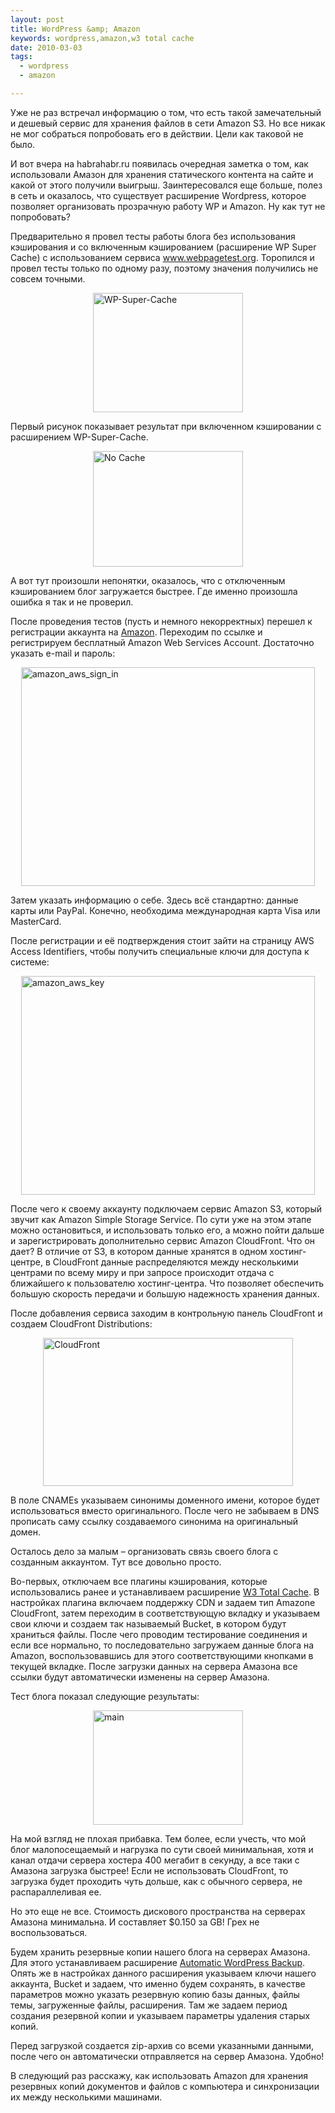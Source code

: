 ```yaml
--- 
layout: post
title: WordPress &amp; Amazon
keywords: wordpress,amazon,w3 total cache
date: 2010-03-03
tags:
  - wordpress
  - amazon

---
```

Уже не раз встречал информацию о том, что есть такой замечательный и дешевый сервис для хранения файлов в сети Amazon S3. Но все никак не мог собраться попробовать его в действии. Цели как таковой не было.

И вот вчера на habrahabr.ru появилась очередная заметка о том, как использовали Амазон для хранения статического контента на сайте и какой от этого получили выигрыш. Заинтересовался еще больше, полез в сеть и оказалось, что существует расширение Wordpress, которое позволяет организовать прозрачную работу WP и Amazon. Ну как тут не попробовать?

Предварительно я провел тесты работы блога без использования кэширования и со включенным
кэшированием (расширение WP Super Cache) с использованием сервиса <a
href="http://www.webpagetest.org" rel="nofollow">www.webpagetest.org</a>. Торопился и провел тесты только по одному разу, поэтому значения получились не совсем точными. 

<a href="http://static.juev.ru/2010/03/main.png"><img style="border-bottom: 0px; border-left: 0px; display: block; float: none; margin-left: auto; border-top: 0px; margin-right: auto; border-right: 0px" title="WP-Super-Cache" border="0" alt="WP-Super-Cache" src="http://static.juev.ru/2010/03/main_thumb.png" width="240" height="191" /></a>

Первый рисунок показывает результат при включенном кэшировании с расширением WP-Super-Cache.

<a href="http://static.juev.ru/2010/03/main1.png"><img style="border-bottom: 0px; border-left: 0px; display: block; float: none; margin-left: auto; border-top: 0px; margin-right: auto; border-right: 0px" title="No Cache" border="0" alt="No Cache" src="http://static.juev.ru/2010/03/main_thumb1.png" width="240" height="185" /></a> 

А вот тут произошли непонятки, оказалось, что с отключенным кэшированием блог загружается быстрее. Где именно произошла ошибка я так и не проверил. 

После проведения тестов (пусть и немного некорректных) перешел к регистрации аккаунта на <a href="http://aws.amazon.com/" rel="nofollow">Amazon</a>. Переходим по ссылке и регистрируем бесплатный Amazon Web Services Account. Достаточно указать e-mail и пароль:

<img style="border-bottom: 0px; border-left: 0px; display: block; float: none; margin-left: auto; border-top: 0px; margin-right: auto; border-right: 0px" title="amazon_aws_sign_in" border="0" alt="amazon_aws_sign_in" src="http://static.juev.ru/2010/03/amazon_aws_sign_in.png" width="470" height="350" /> 

Затем указать информацию о себе. Здесь всё стандартно: данные карты или PayPal. Конечно, необходима международная карта Visa или MasterCard.

После регистрации и её подтверждения стоит зайти на страницу AWS Access Identifiers, чтобы получить специальные ключи для доступа к системе:

<img style="border-bottom: 0px; border-left: 0px; display: block; float: none; margin-left: auto; border-top: 0px; margin-right: auto; border-right: 0px" title="amazon_aws_key" border="0" alt="amazon_aws_key" src="http://static.juev.ru/2010/03/amazon_aws_key.png" width="470" height="350" /> 

После чего к своему аккаунту подключаем сервис Amazon S3, который звучит как Amazon Simple Storage Service. По сути уже на этом этапе можно остановиться, и использовать только его, а можно пойти дальше и зарегистрировать дополнительно сервис Amazon CloudFront. Что он дает? В отличие от S3, в котором данные хранятся в одном хостинг-центре, в CloudFront данные распределяются между несколькими центрами по всему миру и при запросе происходит отдача с ближайшего к пользователю хостинг-центра. Что позволяет обеспечить большую скорость передачи и большую надежность хранения данных.

После добавления сервиса заходим в контрольную панель CloudFront и создаем CloudFront Distributions:

<img style="border-bottom: 0px; border-left: 0px; display: block; float: none; margin-left: auto; border-top: 0px; margin-right: auto; border-right: 0px" title="CloudFront" border="0" alt="CloudFront" src="http://static.juev.ru/2010/03/CloudFront.png" width="400" height="237" /> 

В поле CNAMEs указываем синонимы доменного имени, которое будет использоваться вместо оригинального. После чего не забываем в DNS прописать саму ссылку создаваемого синонима на оригинальный домен.

Осталось дело за малым – организовать связь своего блога с созданным аккаунтом. Тут все довольно просто. 

Во-первых, отключаем все плагины кэширования, которые использовались ранее и устанавливаем расширение <a href="http://www.w3-edge.com/wordpress-plugins/w3-total-cache/" rel="nofollow">W3 Total Cache</a>. В настройках плагина включаем поддержку CDN и задаем тип Amazone CloudFront, затем переходим в соответствующую вкладку и указываем свои ключи и создаем так называемый Bucket, в котором будут храниться файлы. После чего проводим тестирование соединения и если все нормально, то последовательно загружаем данные блога на Amazon, воспользовавшись для этого соответствующими кнопками в текущей вкладке. После загрузки данных на сервера Амазона все ссылки будут автоматически изменены на сервер Амазона.

Тест блога показал следующие результаты:

<a href="http://static.juev.ru/2010/03/main2.png"><img style="border-bottom: 0px; border-left: 0px; display: block; float: none; margin-left: auto; border-top: 0px; margin-right: auto; border-right: 0px" title="main" border="0" alt="main" src="http://static.juev.ru/2010/03/main_thumb2.png" width="240" height="183" /></a>

На мой взгляд не плохая прибавка. Тем более, если учесть, что мой блог малопосещаемый и нагрузка по сути своей минимальная, хотя и канал отдачи сервера хостера 400 мегабит в секунду, а все таки с Амазона загрузка быстрее! Если не использовать CloudFront, то загрузка будет проходить чуть дольше, как с обычного сервера, не распараллеливая ее.

Но это еще не все. Стоимость дискового пространства на серверах Амазона минимальна. И составляет $0.150 за GB! Грех не воспользоваться.

Будем хранить резервные копии нашего блога на серверах Амазона. Для этого устанавливаем расширение <a href="http://www.wordpressbackup.org/" rel="nofollow">Automatic WordPress Backup</a>. Опять же в настройках данного расширения указываем ключи нашего аккаунта, Bucket и задаем, что именно будем сохранять, в качестве параметров можно указать резервную копию базы данных, файлы темы, загруженные файлы, расширения. Там же задаем период создания резервной копии и указываем параметры удаления старых копий. 

Перед загрузкой создается zip-архив со всеми указанными данными, после чего он автоматически отправляется на сервер Амазона. Удобно! 

В следующий раз расскажу, как использовать Amazon для хранения резервных копий документов и файлов с компьютера и синхронизации их между несколькими машинами.
